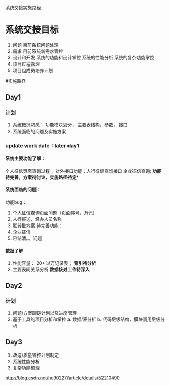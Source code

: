 系统交接实施路径


# 系统交接目标
1. 问题
目前系统问题处理
2. 需求
目前系统新需求管控
3. 设计和开发
系统的功能和设计掌控
系统的性能分析
系统的复杂功能掌控
4. 项目过程管理 
5. 项目组成员培养计划

#实施路径

## Day1
### 计划 
1. 系统概况熟悉： 功能模块划分， 主要表结构，参数， 接口 
2. 系统面临的问题及实施方案

### update work date：later day1
#### 系统主要功能了解：
个人征信页面查询过程； 对外接口功能；人行征信查询接口
企业征信查询: **功能待完善，方案待讨论，实施路径待定***
#### 系统面临的问题：
功能bug： 
1. 个人征信查询页面问题（页面序号，万元） 
2. 人行报送，经办人员名称
3. 联转批方案
待完善功能：
1. 企业征信
2. 已结清。。问题

#### 数据了解
1. 性能容量： 20+ 过万记录表；  **索引待分析**
2. 主要表间关系分析 **数据核对工作待深入**


## Day2
### 计划 
1. 问题/方案跟踪计划以及进度管理
2. 基于工具的项目分析和掌控
a. 数据/表分析
b. 代码层级结构，模块调用层级分析

## Day3
1. 改造/质量管控计划制定
2. 系统性能分析
3. 复杂功能梳理

http://blog.csdn.net/he90227/article/details/52210490


## 